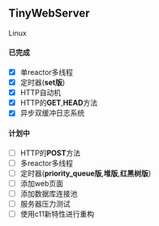 TinyWebServer
----
Linux
#### 已完成
- [x] 单reactor多线程
- [x] 定时器(**set版**)
- [x] HTTP自动机
- [x] HTTP的**GET**,**HEAD**方法
- [x] 异步双缓冲日志系统
#### 计划中
- [ ] HTTP的**POST**方法
- [ ] 多reactor多线程
- [ ] 定时器(**priority_queue版**,**堆版**,**红黑树版**)
- [ ] 添加web页面
- [ ] 添加数据库连接池
- [ ] 服务器压力测试
- [ ] 使用c11新特性进行重构

